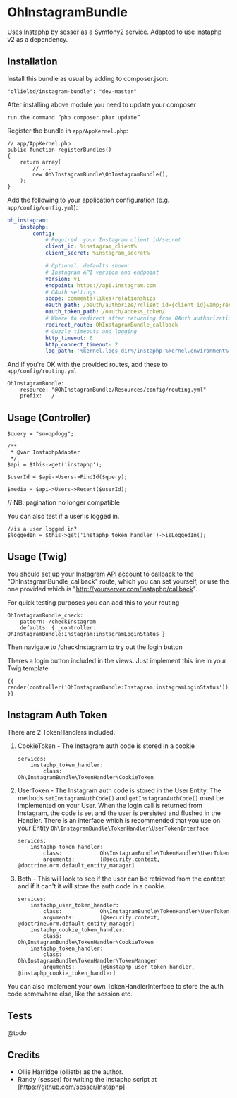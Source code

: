 OhInstagramBundle
=================

Uses [Instaphp](https://github.com/sesser/Instaphp) by [sesser](https://github.com/sesser) as a Symfony2 service. Adapted to use Instaphp v2 as a dependency.

Installation
------------

Install this bundle as usual by adding to composer.json:

    "ollieltd/instagram-bundle": "dev-master"
    
After installing above module you need to update your composer

    run the command “php composer.phar update”

Register the bundle in `app/AppKernel.php`:

    // app/AppKernel.php
    public function registerBundles()
    {
        return array(
            // ...
            new Oh\InstagramBundle\OhInstagramBundle(),
        );
    }

Add the following to your application configuration (e.g. `app/config/config.yml`):

```yaml
oh_instagram:
	instaphp:
		config:
			# Required: your Instagram client id/secret
			client_id: %instagram_client%
			client_secret: %instagram_secret%

			# Optional, defaults shown:
			# Instagram API version and endpoint
			version: v1
			endpoint: https://api.instagram.com
			# OAuth settings
			scope: comments+likes+relationships
			oauth_path: /oauth/authorize/?client_id={client_id}&amp;response_type=code&amp;redirect_uri={redirect_uri}
			oauth_token_path: /oauth/access_token/
			# Where to redirect after returning from OAuth authorization
			redirect_route: OhInstagramBundle_callback
			# Guzzle timeouts and logging
			http_timeout: 6
			http_connect_timeout: 2
			log_path: '%kernel.logs_dir%/instaphp-%kernel.environment%.log'
```

And if you're OK with the provided routes, add these to `app/config/routing.yml`

    OhInstagramBundle:
        resource: "@OhInstagramBundle/Resources/config/routing.yml"
        prefix:   /

Usage (Controller)
------------

	$query = "snoopdogg";
	
	/**
	 * @var InstaphpAdapter
	 */
	$api = $this->get('instaphp');

	$userId = $api->Users->FindId($query);

	$media = $api->Users->Recent($userId);


// NB: pagination no longer compatible

You can also test if a user is logged in.

    //is a user logged in?
    $loggedIn = $this->get('instaphp_token_handler')->isLoggedIn();

Usage (Twig)
------------

You should set up your [Instagram API account](http://instagram.com/developer/clients/manage/) to callback to the
"OhInstagramBundle_callback" route, which you can set yourself, or use the one
provided which is "http://yourserver.com/instaphp/callback".

For quick testing purposes you can add this to your routing

    OhInstagramBundle_check:
        pattern: /checkInstagram
        defaults: { _controller: OhInstagramBundle:Instagram:instagramLoginStatus }

Then navigate to /checkInstagram to try out the login button

Theres a login button included in the views. Just implement this line in your
Twig template

    {{ render(controller('OhInstagramBundle:Instagram:instagramLoginStatus')) }}



Instagram Auth Token
-----------

There are 2 TokenHandlers included.

1.  CookieToken - The Instagram auth code is stored in a cookie

        services:
            instaphp_token_handler:
                class:            Oh\InstagramBundle\TokenHandler\CookieToken
 
2.  UserToken - The Instagram auth code is stored in the User Entity. The methods 
`setInstagramAuthCode()` and `getInstagramAuthCode()` must be implemented on your 
User. When the login call is returned from Instagram, the code is set and the 
user is persisted and flushed in the Handler. There is an interface which is
recommended that you use on your Entity `Oh\InstagramBundle\TokenHandler\UserTokenInterface`

        services:
            instaphp_token_handler:
                class:            Oh\InstagramBundle\TokenHandler\UserToken
                arguments:        [@security.context, @doctrine.orm.default_entity_manager]

3.  Both - This will look to see if the user can be retrieved from the context
and if it can't it will store the auth code in a cookie.

        services:
            instaphp_user_token_handler:
                class:            Oh\InstagramBundle\TokenHandler\UserToken
                arguments:        [@security.context, @doctrine.orm.default_entity_manager]
            instaphp_cookie_token_handler:
                class:            Oh\InstagramBundle\TokenHandler\CookieToken
            instaphp_token_handler:
                class:            Oh\InstagramBundle\TokenHandler\TokenManager
                arguments:        [@instaphp_user_token_handler, @instaphp_cookie_token_handler]

You can also implement your own TokenHandlerInterface to store the auth code
somewhere else, like the session etc.

Tests
-------

@todo

Credits
-------

* Ollie Harridge (ollietb) as the author.
* Randy (sesser) for writing the Instaphp script at [https://github.com/sesser/Instaphp]
